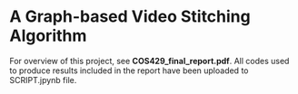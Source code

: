 # A Graph-based Video Stitching Algorithm
For overview of this project, see __COS429_final_report.pdf__. All codes used to produce results included in the report have been uploaded to SCRIPT.jpynb file. 
